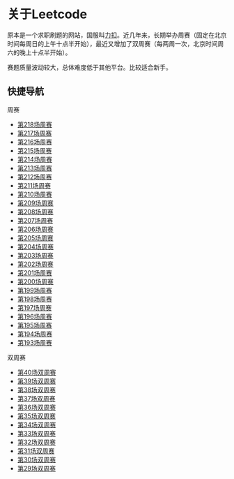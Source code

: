 # 关于Leetcode

原本是一个求职刷题的网站，国服叫[力扣](https://leetcode-cn.com)。近几年来，长期举办周赛（固定在北京时间每周日的上午十点半开始），最近又增加了双周赛（每两周一次，北京时间周六的晚上十点半开始）。

赛题质量波动较大，总体难度低于其他平台。比较适合新手。

## 快捷导航

周赛

- [第218场周赛](./WC218/)
- [第217场周赛](./WC217/)
- [第216场周赛](./WC216/)
- [第215场周赛](./WC215/)
- [第214场周赛](./WC214/)
- [第213场周赛](./WC213/)
- [第212场周赛](./WC212/)
- [第211场周赛](./WC211/)
- [第210场周赛](./WC210/)
- [第209场周赛](./WC209/)
- [第208场周赛](./WC208/)
- [第207场周赛](./WC207/)
- [第206场周赛](./WC206/)
- [第205场周赛](./WC205/)
- [第204场周赛](./WC204/)
- [第203场周赛](./WC203/)
- [第202场周赛](./WC202/)
- [第201场周赛](./WC201/)
- [第200场周赛](./WC200/)
- [第199场周赛](./WC199/)
- [第198场周赛](./WC198/)
- [第197场周赛](./WC197/)
- [第196场周赛](./WC196/)
- [第195场周赛](./WC195/)
- [第194场周赛](./WC194/)
- [第193场周赛](./WC193/)

双周赛

- [第40场双周赛](./BC40/)
- [第39场双周赛](./BC39/)
- [第38场双周赛](./BC38/)
- [第37场双周赛](./BC37/)
- [第36场双周赛](./BC36/)
- [第35场双周赛](./BC35/)
- [第34场双周赛](./BC34/)
- [第33场双周赛](./BC33/)
- [第32场双周赛](./BC32/)
- [第31场双周赛](./BC31/)
- [第30场双周赛](./BC30/)
- [第29场双周赛](./BC29/)

